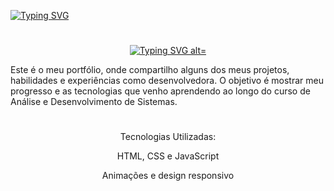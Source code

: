 <a href="https://git.io/typing-svg"><img src="https://readme-typing-svg.demolab.com?font=Noto+Sans+Japanese&duration=10&pause=1000&color=F73713&width=435&lines=Em+andamento%3A" alt="Typing SVG" /></a>
#

<div align="center">
  <a href="https://git.io/typing-svg">
    <img src="https://readme-typing-svg.demolab.com?font=LXGW+WenKai+Mono+TC&duration=10&pause=10&color=F9E7E7&center=true&vCenter=falso&repeat=verdadeiro&random=falso&width=435&lines=%F0%9F%8C%B8+Meu+Portf%C3%B3lio+Pessoal+%F0%9F%8C%B8" alt="Typing SVG alt="Typing SVG"" alt="Typing SVG"/>
  </a>
</div>  

Este é o meu portfólio, onde compartilho alguns dos meus projetos, habilidades e experiências como desenvolvedora. O objetivo é mostrar meu progresso e as tecnologias que venho aprendendo ao longo do curso de Análise e Desenvolvimento de Sistemas.

#

<div align="center">
Tecnologias Utilizadas:
<p>
  
HTML, CSS e JavaScript

Animações e design responsivo
  
</p>
</div>
